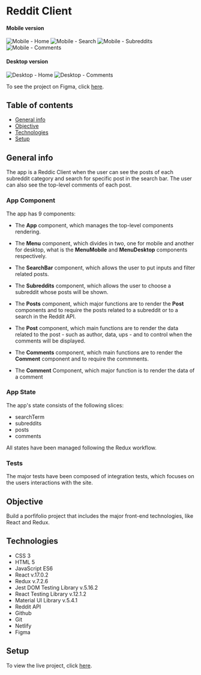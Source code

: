 # Reddit Client

#### Mobile version 

![Mobile - Home](./src/img/app-mobile-home.png)
![Mobile - Search](./src/img/app-mobile-search.png)
![Mobile - Subreddits](./src/img/app-mobile-subreddits.png)
![Mobile - Comments](./src/img/app-mobile-comments.png)


#### Desktop version

![Desktop - Home](./src/img/app-desktop-home.png)
![Desktop - Comments](./src/img/app-desktop-comments.png)

To see the project on Figma, click [here](https://www.figma.com/file/qD8S0ysXyrCvfZUqpgWpsq/Reddit-Client?node-id=0%3A1).

## Table of contents
- [General info](#general-info)
- [Objective](#objective)
- [Technologies](#technologies)
- [Setup](#setup)

## General info

The app is a Reddic Client when the user can see the posts of each subreddit category and search for specific post in the search bar. The user can also see the top-level comments of each post.

### App Component

The app has 9 components:

- The **App** component, which manages the top-level components rendering.

- The **Menu** component, which divides in two, one for mobile and another for desktop, what is the **MenuMobile** and **MenuDesktop** components respectively.

- The **SearchBar** component, which allows the user to put inputs and filter related posts.

- The **Subreddits** component, which allows the user to choose a subreddit whose posts will be shown.

- The **Posts** component, which major functions are to render the **Post** components and to require the posts related to a subreddit or to a search in the Reddit API.

- The **Post** component, which main functions are to render the data related to the post - such as author, data, ups - and to control when the comments will be displayed.

- The **Comments** component, which main functions are to render the **Comment** component and to require the commments.

- The **Comment** Component, which major function is to render the data of a comment

### App State

The app's state consists of the following slices:

- searchTerm
- subreddits
- posts
- comments

All states have been managed following the Redux workflow.

### Tests

The major tests have been composed of integration tests, which focuses on the users interactions with the site.

## Objective

Build a porfifolio project that includes the major front-end technologies, like React and Redux.

## Technologies

- CSS 3
- HTML 5
- JavaScript ES6
- React v.17.0.2
- Redux v.7.2.6
- Jest DOM Testing Library v.5.16.2
- React Testing Library v.12.1.2
- Material UI Library v.5.4.1
- Reddit API
- Github
- Git
- Netlify
- Figma

## Setup

To view the live project, click [here](https://pam-reddit-client.netlify.app/).

